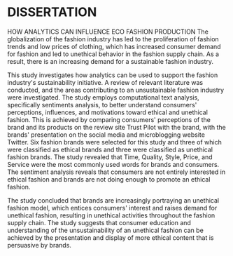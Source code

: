 # DISSERTATION
HOW ANALYTICS CAN INFLUENCE ECO FASHION PRODUCTION
The globalization of the fashion industry has led to the proliferation of fashion trends and low prices of clothing, which has increased consumer demand for fashion and led to unethical behavior in the fashion supply chain. As a result, there is an increasing demand for a sustainable fashion industry.

This study investigates how analytics can be used to support the fashion industry's sustainability initiative. A review of relevant literature was conducted, and the areas contributing to an unsustainable fashion industry were investigated. The study employs computational text analysis, specifically sentiments analysis, to better understand consumers' perceptions, influences, and motivations toward ethical and unethical fashion. This is achieved by comparing consumers' perceptions of the brand and its products on the review site Trust Pilot with the brand, with the brands' presentation on the social media and microblogging website Twitter. Six fashion brands were selected for this study and three of which were classified as ethical brands and three were classified as unethical fashion brands. The study revealed that Time, Quality, Style, Price, and Service were the most commonly used words for brands and consumers. The sentiment analysis reveals that consumers are not entirely interested in ethical fashion and brands are not doing enough to promote an ethical fashion.

The study concluded that brands are increasingly portraying an unethical fashion model, which entices consumers' interest and raises demand for unethical fashion, resulting in unethical activities throughout the fashion supply chain. The study suggests that consumer education and understanding of the unsustainability of an unethical fashion can be achieved by the presentation and display of more ethical content that is persuasive by brands.
